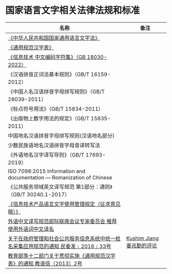 # 国家语言文字相关法律法规和标准

|名称|备注|
|-|-|
|[《中华人民共和国国家通用语言文字法》](http://www.gov.cn/ziliao/flfg/2005-08/31/content_27920.htm)||
|[《通用规范汉字表》](http://www.gov.cn/zwgk/2013-08/19/content_2469793.htm)||
|[《信息技术 中文编码字符集》（GB 18030-2022）](http://www.cesi.cn/202207/8639.html)||
|《汉语拼音正词法基本规则》（GB/T 16159-2012）||
|《中国人名汉语拼音字母拼写规则》（GB/T 28039-2011）||
|《标点符号用法》（GB/T 15834-2011）||
|《出版物上数字用法的规定》（GB/T 15835-2011）||
|中国地名汉语拼音字母拼写规则(汉语地名部分)||
|少数民族语地名汉语拼音字母音译转写法||
|《外语地名汉字译写导则》（GB/T 17693-2019）||
|ISO 7098:2015 Information and documentation — Romanization of Chinese||
|《公共服务领域英文译写规范 第1部分：通则》（GB/T 30240.1-2017）||
|[《信息技术产品语言文字使用管理规定（征求意见稿）》](http://www.moe.gov.cn/jyb_xxgk/s5743/s5744/A02/202006/t20200605_462906.html)||
|[外语中文译写规范部际联席会议专家委员会 推荐使用外语词中文译名](推荐使用外语词规范中文译名.md)||
|[关于在政府管理和社会公共服务信息系统中统一姓名采集应用规范的通知 民委发﹝2016﹞33号](http://www.gov.cn/xinwen/2016-05/09/content_5071481.htm)|[Kushim Jiang 姜兆勤的评论](https://www.zhihu.com/question/20303978/answer/1389713804)|
|[教育部等十二部门关于贯彻实施《通用规范汉字表》的通知 教语信〔2013〕2号](http://www.moe.gov.cn/srcsite/A19/s229/201310/t20131015_159487.html)||